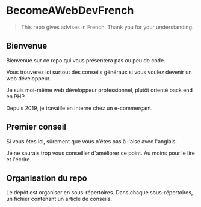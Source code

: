 # BecomeAWebDevFrench

> This repo gives advises in French. 
> Thank you for your understanding.

## Bienvenue

Bienvenue sur ce repo qui vous présentera pas ou peu de code.

Vous trouverez ici surtout des conseils généraux si vous voulez devenir un web développeur.

Je suis moi-même web développeur professionnel, plutôt orienté back end en PHP.

Depuis 2019, je travaille en interne chez un e-commerçant.

## Premier conseil

Si vous êtes ici, sûrement que vous n'êtes pas à l'aise avec l'anglais.

Je ne saurais trop vous conseiller d'améliorer ce point. Au moins pour le lire et l'écrire.

## Organisation du repo

Le dépôt est organiser en sous-répertoires. Dans chaque sous-répertoires, un fichier contenant un article de conseils.